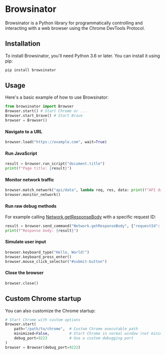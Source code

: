 # Browsinator

Browsinator is a Python library for programmatically controlling and interacting with a web browser using the Chrome DevTools Protocol.


## Installation

To install Browsinator, you'll need Python 3.6 or later. You can install it using pip:

```bash
pip install browsinator
```

## Usage

Here's a basic example of how to use Browsinator:

```python
from browsinator import Browser
Browser.start() # Start Chrome or ...
Browser.start_brave() # Start Brave
browser = Browser()
```

#### Navigate to a URL
```python
browser.load("https://example.com", wait=True)
```

#### Run JavaScript

```python
result = browser.run_script("document.title")
print(f"Page title: {result}")
```

#### Monitor network traffic
```python
browser.match_network("api/data", lambda req, res, data: print(f"API data: {data}"))
browser.monitor_network()
```

#### Run raw debug methods

For example calling [Network.getResponseBody](https://chromedevtools.github.io/devtools-protocol/tot/Network/) with a specific request ID:

```python
result = browser.send_command("Network.getResponseBody", {"requestId": 1})
print(f"Response body: {result}")
```

#### Simulate user input
```python
browser.keyboard_type("Hello, World!")
browser.keyboard_press_enter()
browser.mouse_click_selector("#submit-button")
```

#### Close the browser
```python
browser.close()
```

## Custom Chrome startup

You can also customize the Chrome startup:

```python
# Start Chrome with custom options
Browser.start(
    path="/path/to/chrome",  # Custom Chrome executable path
    minimized=False,         # Start Chrome in normal window (not minimized)
    debug_port=9223          # Use a custom debugging port
)
browser = Browser(debug_port=9222)

```

